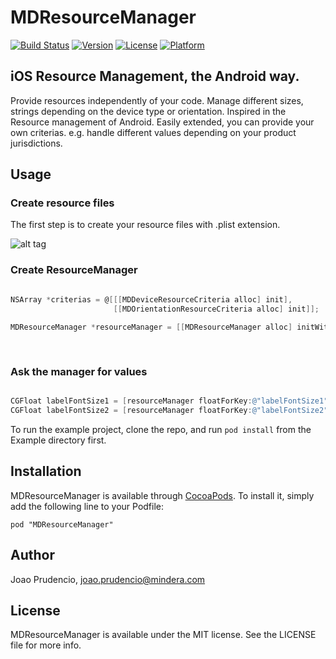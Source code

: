# MDResourceManager

[![Build Status](https://travis-ci.org/prudencioj/MDResourceManager.svg?branch=master)](https://travis-ci.org/prudencioj/MDResourceManager)
[![Version](https://img.shields.io/cocoapods/v/MDResourceManager.svg?style=flat)](http://cocoadocs.org/docsets/MDResourceManager)
[![License](https://img.shields.io/cocoapods/l/MDResourceManager.svg?style=flat)](http://cocoadocs.org/docsets/MDResourceManager)
[![Platform](https://img.shields.io/cocoapods/p/MDResourceManager.svg?style=flat)](http://cocoadocs.org/docsets/MDResourceManager)


## iOS Resource Management, the Android way.
Provide resources independently of your code. Manage different sizes, strings depending on the device type or orientation.
Inspired in the Resource management of Android.
Easily extended, you can provide your own criterias. e.g. handle different values depending on your product jurisdictions.

## Usage

### Create resource files

The first step is to create your resource files with .plist extension. 

![alt tag](http://s23.postimg.org/gj1n2xfbe/Screen_Shot_2015_02_22_at_13_45_42.jpg)

### Create ResourceManager

```objective-c

NSArray *criterias = @[[[MDDeviceResourceCriteria alloc] init],
                       [[MDOrientationResourceCriteria alloc] init]];
    
MDResourceManager *resourceManager = [[MDResourceManager alloc] initWithPrefixFileName:@"dimensions"
                                                                             criterias:criterias];
    
```

### Ask the manager for values 

```objective-c

CGFloat labelFontSize1 = [resourceManager floatForKey:@"labelFontSize1"];
CGFloat labelFontSize2 = [resourceManager floatForKey:@"labelFontSize2"];

```

To run the example project, clone the repo, and run `pod install` from the Example directory first.

## Installation

MDResourceManager is available through [CocoaPods](http://cocoapods.org). To install
it, simply add the following line to your Podfile:

    pod "MDResourceManager"

## Author

Joao Prudencio, joao.prudencio@mindera.com

## License

MDResourceManager is available under the MIT license. See the LICENSE file for more info.